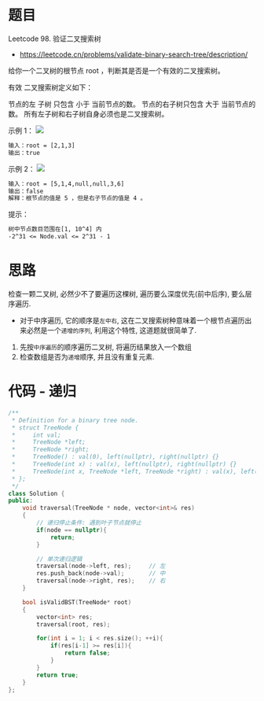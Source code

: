 # 题目
Leetcode 98. 验证二叉搜索树
- https://leetcode.cn/problems/validate-binary-search-tree/description/


给你一个二叉树的根节点 root ，判断其是否是一个有效的二叉搜索树。

有效 二叉搜索树定义如下：

节点的左
子树
只包含 小于 当前节点的数。
节点的右子树只包含 大于 当前节点的数。
所有左子树和右子树自身必须也是二叉搜索树。
 

示例 1：
![](https://assets.leetcode.com/uploads/2020/12/01/tree1.jpg)
```txt
输入：root = [2,1,3]
输出：true
```

示例 2：
![](https://assets.leetcode.com/uploads/2020/12/01/tree2.jpg)
```txt
输入：root = [5,1,4,null,null,3,6]
输出：false
解释：根节点的值是 5 ，但是右子节点的值是 4 。
```

提示：
```txt
树中节点数目范围在[1, 10^4] 内
-2^31 <= Node.val <= 2^31 - 1
```

# 思路
检查一颗二叉树, 必然少不了要遍历这棵树, 遍历要么深度优先(前中后序), 要么层序遍历.
- 对于中序遍历, 它的顺序是`左中右`, 这在二叉搜索树种意味着一个根节点遍历出来必然是一个`递增的序列`, 利用这个特性, 这道题就很简单了.

1. 先按`中序遍历`的顺序遍历二叉树, 将遍历结果放入一个数组
2. 检查数组是否为`递增`顺序, 并且没有重复元素.

# 代码 - 递归

```cpp
/**
 * Definition for a binary tree node.
 * struct TreeNode {
 *     int val;
 *     TreeNode *left;
 *     TreeNode *right;
 *     TreeNode() : val(0), left(nullptr), right(nullptr) {}
 *     TreeNode(int x) : val(x), left(nullptr), right(nullptr) {}
 *     TreeNode(int x, TreeNode *left, TreeNode *right) : val(x), left(left), right(right) {}
 * };
 */
class Solution {
public:
    void traversal(TreeNode * node, vector<int>& res)
    {
        // 递归停止条件: 遇到叶子节点就停止
        if(node == nullptr){
            return;
        }

        // 单次递归逻辑
        traversal(node->left, res);     // 左
        res.push_back(node->val);       // 中
        traversal(node->right, res);    // 右
    }

    bool isValidBST(TreeNode* root) 
    {
        vector<int> res;
        traversal(root, res);

        for(int i = 1; i < res.size(); ++i){
            if(res[i-1] >= res[i]){
                return false;
            }
        }
        return true;
    }
};
```
